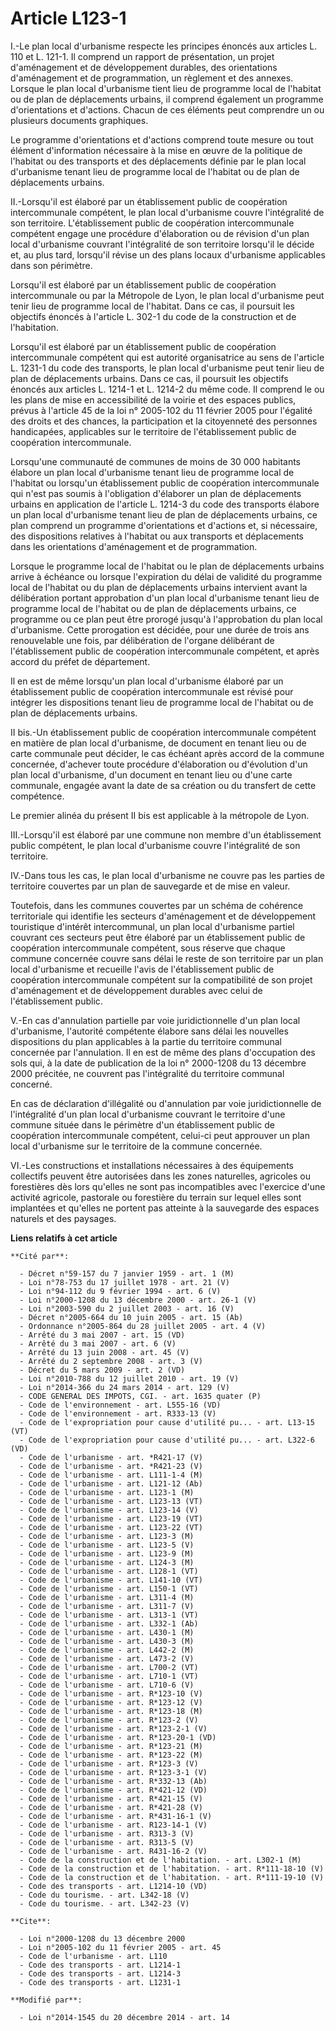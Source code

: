 # Article L123-1

I.-Le plan local d'urbanisme respecte les principes énoncés aux articles L. 110 et L. 121-1. Il comprend un rapport de
présentation, un projet d'aménagement et de développement durables, des orientations d'aménagement et de programmation, un
règlement et des annexes. Lorsque le plan local d'urbanisme tient lieu de programme local de l'habitat ou de plan de
déplacements urbains, il comprend également un programme d'orientations et d'actions. Chacun de ces éléments peut comprendre
un ou plusieurs documents graphiques. 

Le programme d'orientations et d'actions comprend toute mesure ou tout élément d'information nécessaire à la mise en œuvre de
la politique de l'habitat ou des transports et des déplacements définie par le plan local d'urbanisme tenant lieu de
programme local de l'habitat ou de plan de déplacements urbains. 

II.-Lorsqu'il est élaboré par un établissement public de coopération intercommunale compétent, le plan local d'urbanisme
couvre l'intégralité de son territoire. L'établissement public de coopération intercommunale compétent engage une procédure
d'élaboration ou de révision d'un plan local d'urbanisme couvrant l'intégralité de son territoire lorsqu'il le décide et, au
plus tard, lorsqu'il révise un des plans locaux d'urbanisme applicables dans son périmètre. 

Lorsqu'il est élaboré par un établissement public de coopération intercommunale ou par la Métropole de Lyon, le plan local
d'urbanisme peut tenir lieu de programme local de l'habitat. Dans ce cas, il poursuit les objectifs énoncés à l'article L.
302-1 du code de la construction et de l'habitation. 

Lorsqu'il est élaboré par un établissement public de coopération intercommunale compétent qui est autorité organisatrice au
sens de l'article L. 1231-1 du code des transports, le plan local d'urbanisme peut tenir lieu de plan de déplacements
urbains. Dans ce cas, il poursuit les objectifs énoncés aux articles L. 1214-1 et L. 1214-2 du même code. Il comprend le ou
les plans de mise en accessibilité de la voirie et des espaces publics, prévus à l'article 45 de la loi n° 2005-102 du 11
février 2005 pour l'égalité des droits et des chances, la participation et la citoyenneté des personnes handicapées,
applicables sur le territoire de l'établissement public de coopération intercommunale. 

Lorsqu'une communauté de communes de moins de 30 000 habitants élabore un plan local d'urbanisme tenant lieu de programme
local de l'habitat ou lorsqu'un établissement public de coopération intercommunale qui n'est pas soumis à l'obligation
d'élaborer un plan de déplacements urbains en application de l'article L. 1214-3 du code des transports élabore un plan local
d'urbanisme tenant lieu de plan de déplacements urbains, ce plan comprend un programme d'orientations et d'actions et, si
nécessaire, des dispositions relatives à l'habitat ou aux transports et déplacements dans les orientations d'aménagement et
de programmation. 

Lorsque le programme local de l'habitat ou le plan de déplacements urbains arrive à échéance ou lorsque l'expiration du délai
de validité du programme local de l'habitat ou du plan de déplacements urbains intervient avant la délibération portant
approbation d'un plan local d'urbanisme tenant lieu de programme local de l'habitat ou de plan de déplacements urbains, ce
programme ou ce plan peut être prorogé jusqu'à l'approbation du plan local d'urbanisme. Cette prorogation est décidée, pour
une durée de trois ans renouvelable une fois, par délibération de l'organe délibérant de l'établissement public de
coopération intercommunale compétent, et après accord du préfet de département. 

Il en est de même lorsqu'un plan local d'urbanisme élaboré par un établissement public de coopération intercommunale est
révisé pour intégrer les dispositions tenant lieu de programme local de l'habitat ou de plan de déplacements urbains. 

II bis.-Un établissement public de coopération intercommunale compétent en matière de plan local d'urbanisme, de document en
tenant lieu ou de carte communale peut décider, le cas échéant après accord de la commune concernée, d'achever toute
procédure d'élaboration ou d'évolution d'un plan local d'urbanisme, d'un document en tenant lieu ou d'une carte communale,
engagée avant la date de sa création ou du transfert de cette compétence. 

Le premier alinéa du présent II bis est applicable à la métropole de Lyon. 

III.-Lorsqu'il est élaboré par une commune non membre d'un établissement public compétent, le plan local d'urbanisme couvre
l'intégralité de son territoire. 

IV.-Dans tous les cas, le plan local d'urbanisme ne couvre pas les parties de territoire couvertes par un plan de sauvegarde
et de mise en valeur. 

Toutefois, dans les communes couvertes par un schéma de cohérence territoriale qui identifie les secteurs d'aménagement et de
développement touristique d'intérêt intercommunal, un plan local d'urbanisme partiel couvrant ces secteurs peut être élaboré
par un établissement public de coopération intercommunale compétent, sous réserve que chaque commune concernée couvre sans
délai le reste de son territoire par un plan local d'urbanisme et recueille l'avis de l'établissement public de coopération
intercommunale compétent sur la compatibilité de son projet d'aménagement et de développement durables avec celui de
l'établissement public. 

V.-En cas d'annulation partielle par voie juridictionnelle d'un plan local d'urbanisme, l'autorité compétente élabore sans
délai les nouvelles dispositions du plan applicables à la partie du territoire communal concernée par l'annulation. Il en est
de même des plans d'occupation des sols qui, à la date de publication de la loi n° 2000-1208 du 13 décembre 2000 précitée, ne
couvrent pas l'intégralité du territoire communal concerné. 

En cas de déclaration d'illégalité ou d'annulation par voie juridictionnelle de l'intégralité d'un plan local d'urbanisme
couvrant le territoire d'une commune située dans le périmètre d'un établissement public de coopération intercommunale
compétent, celui-ci peut approuver un plan local d'urbanisme sur le territoire de la commune concernée. 

VI.-Les constructions et installations nécessaires à des équipements collectifs peuvent être autorisées dans les zones
naturelles, agricoles ou forestières dès lors qu'elles ne sont pas incompatibles avec l'exercice d'une activité agricole,
pastorale ou forestière du terrain sur lequel elles sont implantées et qu'elles ne portent pas atteinte à la sauvegarde des
espaces naturels et des paysages.

**Liens relatifs à cet article**

	**Cité par**:

	  - Décret n°59-157 du 7 janvier 1959 - art. 1 (M)
	  - Loi n°78-753 du 17 juillet 1978 - art. 21 (V)
	  - Loi n°94-112 du 9 février 1994 - art. 6 (V)
	  - Loi n°2000-1208 du 13 décembre 2000 - art. 26-1 (V)
	  - Loi n°2003-590 du 2 juillet 2003 - art. 16 (V)
	  - Décret n°2005-664 du 10 juin 2005 - art. 15 (Ab)
	  - Ordonnance n°2005-864 du 28 juillet 2005 - art. 4 (V)
	  - Arrêté du 3 mai 2007 - art. 15 (VD)
	  - Arrêté du 3 mai 2007 - art. 6 (V)
	  - Arrêté du 13 juin 2008 - art. 45 (V)
	  - Arrêté du 2 septembre 2008 - art. 3 (V)
	  - Décret du 5 mars 2009 - art. 2 (VD)
	  - Loi n°2010-788 du 12 juillet 2010 - art. 19 (V)
	  - Loi n°2014-366 du 24 mars 2014 - art. 129 (V)
	  - CODE GENERAL DES IMPOTS, CGI. - art. 1635 quater (P)
	  - Code de l'environnement - art. L555-16 (VD)
	  - Code de l'environnement - art. R333-13 (V)
	  - Code de l'expropriation pour cause d'utilité pu... - art. L13-15 (VT)
	  - Code de l'expropriation pour cause d'utilité pu... - art. L322-6 (VD)
	  - Code de l'urbanisme - art. *R421-17 (V)
	  - Code de l'urbanisme - art. *R421-23 (V)
	  - Code de l'urbanisme - art. L111-1-4 (M)
	  - Code de l'urbanisme - art. L121-12 (Ab)
	  - Code de l'urbanisme - art. L123-1 (M)
	  - Code de l'urbanisme - art. L123-13 (VT)
	  - Code de l'urbanisme - art. L123-14 (V)
	  - Code de l'urbanisme - art. L123-19 (VT)
	  - Code de l'urbanisme - art. L123-22 (VT)
	  - Code de l'urbanisme - art. L123-3 (M)
	  - Code de l'urbanisme - art. L123-5 (V)
	  - Code de l'urbanisme - art. L123-9 (M)
	  - Code de l'urbanisme - art. L124-3 (M)
	  - Code de l'urbanisme - art. L128-1 (VT)
	  - Code de l'urbanisme - art. L141-10 (VT)
	  - Code de l'urbanisme - art. L150-1 (VT)
	  - Code de l'urbanisme - art. L311-4 (M)
	  - Code de l'urbanisme - art. L311-7 (V)
	  - Code de l'urbanisme - art. L313-1 (VT)
	  - Code de l'urbanisme - art. L332-1 (Ab)
	  - Code de l'urbanisme - art. L430-1 (M)
	  - Code de l'urbanisme - art. L430-3 (M)
	  - Code de l'urbanisme - art. L442-2 (M)
	  - Code de l'urbanisme - art. L473-2 (V)
	  - Code de l'urbanisme - art. L700-2 (VT)
	  - Code de l'urbanisme - art. L710-1 (VT)
	  - Code de l'urbanisme - art. L710-6 (V)
	  - Code de l'urbanisme - art. R*123-10 (V)
	  - Code de l'urbanisme - art. R*123-12 (V)
	  - Code de l'urbanisme - art. R*123-18 (M)
	  - Code de l'urbanisme - art. R*123-2 (V)
	  - Code de l'urbanisme - art. R*123-2-1 (V)
	  - Code de l'urbanisme - art. R*123-20-1 (VD)
	  - Code de l'urbanisme - art. R*123-21 (M)
	  - Code de l'urbanisme - art. R*123-22 (M)
	  - Code de l'urbanisme - art. R*123-3 (V)
	  - Code de l'urbanisme - art. R*123-3-1 (V)
	  - Code de l'urbanisme - art. R*332-13 (Ab)
	  - Code de l'urbanisme - art. R*421-12 (VD)
	  - Code de l'urbanisme - art. R*421-15 (V)
	  - Code de l'urbanisme - art. R*421-28 (V)
	  - Code de l'urbanisme - art. R*431-16-1 (V)
	  - Code de l'urbanisme - art. R123-14-1 (V)
	  - Code de l'urbanisme - art. R313-3 (V)
	  - Code de l'urbanisme - art. R313-5 (V)
	  - Code de l'urbanisme - art. R431-16-2 (V)
	  - Code de la construction et de l'habitation. - art. L302-1 (M)
	  - Code de la construction et de l'habitation. - art. R*111-18-10 (V)
	  - Code de la construction et de l'habitation. - art. R*111-19-10 (V)
	  - Code des transports - art. L1214-10 (VD)
	  - Code du tourisme. - art. L342-18 (V)
	  - Code du tourisme. - art. L342-23 (V)

	**Cite**:

	  - Loi n°2000-1208 du 13 décembre 2000
	  - Loi n°2005-102 du 11 février 2005 - art. 45
	  - Code de l'urbanisme - art. L110
	  - Code des transports - art. L1214-1
	  - Code des transports - art. L1214-3
	  - Code des transports - art. L1231-1

	**Modifié par**:

	  - Loi n°2014-1545 du 20 décembre 2014 - art. 14
